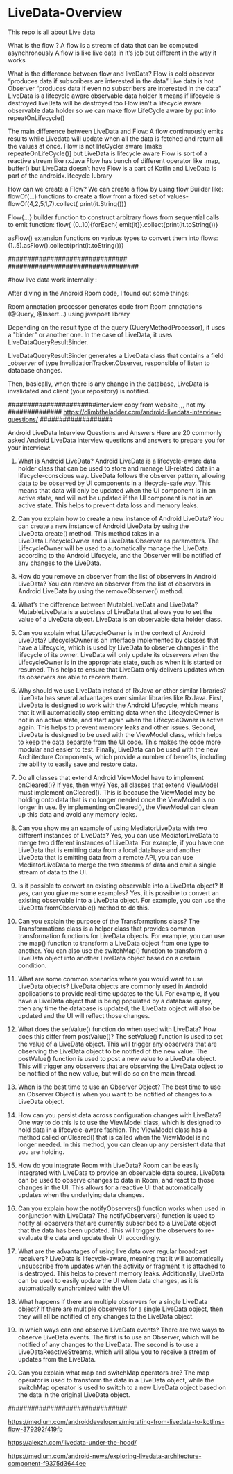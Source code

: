 # LiveData-Overview
This repo is all about Live data 


What is the flow ?
A flow is a stream of data that can be computed asynchronously
A flow is like live data in it’s job but different in the way it works

What is the difference between flow and liveData?
Flow is cold observer “produces data if subscribers are interested in the data”
Live data is hot Observer “produces data if even no subscribers are interested in the data”
LiveData is a lifecycle aware observable data holder it means if lifecycle is destroyed liveData will be destroyed too
Flow isn't a lifecycle aware observable data holder so we can make flow LifeCycle aware by put into repeatOnLifecycle()

The main difference between LiveData and Flow: A flow continuously emits results while Livedata will update when all the data is fetched and return all the values at once. 
Flow is not lifeCycler aware [make repeateOnLifeCycle()]  but LiveData is lifecycle aware
Flow is sort of a reactive stream like rxJava
Flow has bunch of different operator like .map, buffer() but LiveData doesn’t have
Flow is a part of Kotlin and LiveData is part of the androidx.lifecycle lubrary

How can we create a Flow?
We can create a flow by using flow Builder like: flowOf(...) functions to create a flow from a fixed set of values- flowOf(4,2,5,1,7).collect{ print(it.String())}

Flow{...} builder function to construct arbitrary flows from sequential calls to emit function: flow{ (0..10){forEach{ emit(it}}.collect{print(it.toString())} 

asFlow() extension functions on various types to convert them into flows: (1..5).asFlow().collect{print(it.toString())}

###############################
##################################


#how live data work internally : 

After diving in the Android Room code, I found out some things:

Room annotation processor generates code from Room annotations (@Query, @Insert...) using javapoet library

Depending on the result type of the query (QueryMethodProcessor), it uses a "binder" or another one. In the case of LiveData, it uses LiveDataQueryResultBinder.

LiveDataQueryResultBinder generates a LiveData class that contains a field _observer of type InvalidationTracker.Observer, responsible of listen to database changes.

Then, basically, when there is any change in the database, LiveData is invalidated and client (your repository) is notified.


#######################interview copy from website ,,, not my ##############
https://climbtheladder.com/android-livedata-interview-questions/
###################

Android LiveData Interview Questions and Answers
Here are 20 commonly asked Android LiveData interview questions and answers to prepare you for your interview:

1. What is Android LiveData?
Android LiveData is a lifecycle-aware data holder class that can be used to store and manage UI-related data in a lifecycle-conscious way. LiveData follows the observer pattern, allowing data to be observed by UI components in a lifecycle-safe way. This means that data will only be updated when the UI component is in an active state, and will not be updated if the UI component is not in an active state. This helps to prevent data loss and memory leaks.

2. Can you explain how to create a new instance of Android LiveData?
You can create a new instance of Android LiveData by using the LiveData.create() method. This method takes in a LiveData.LifecycleOwner and a LiveData.Observer as parameters. The LifecycleOwner will be used to automatically manage the LiveData according to the Android Lifecycle, and the Observer will be notified of any changes to the LiveData.



3. How do you remove an observer from the list of observers in Android LiveData?
You can remove an observer from the list of observers in Android LiveData by using the removeObserver() method.

4. What’s the difference between MutableLiveData and LiveData?
MutableLiveData is a subclass of LiveData that allows you to set the value of a LiveData object. LiveData is an observable data holder class.

5. Can you explain what LifecycleOwner is in the context of Android LiveData?
LifecycleOwner is an interface implemented by classes that have a Lifecycle, which is used by LiveData to observe changes in the lifecycle of its owner. LiveData will only update its observers when the LifecycleOwner is in the appropriate state, such as when it is started or resumed. This helps to ensure that LiveData only delivers updates when its observers are able to receive them.

6. Why should we use LiveData instead of RxJava or other similar libraries?
LiveData has several advantages over similar libraries like RxJava. First, LiveData is designed to work with the Android Lifecycle, which means that it will automatically stop emitting data when the LifecycleOwner is not in an active state, and start again when the LifecycleOwner is active again. This helps to prevent memory leaks and other issues. Second, LiveData is designed to be used with the ViewModel class, which helps to keep the data separate from the UI code. This makes the code more modular and easier to test. Finally, LiveData can be used with the new Architecture Components, which provide a number of benefits, including the ability to easily save and restore data.



7. Do all classes that extend Android ViewModel have to implement onCleared()? If yes, then why?
Yes, all classes that extend ViewModel must implement onCleared(). This is because the ViewModel may be holding onto data that is no longer needed once the ViewModel is no longer in use. By implementing onCleared(), the ViewModel can clean up this data and avoid any memory leaks.

8. Can you show me an example of using MediatorLiveData with two different instances of LiveData?
Yes, you can use MediatorLiveData to merge two different instances of LiveData. For example, if you have one LiveData that is emitting data from a local database and another LiveData that is emitting data from a remote API, you can use MediatorLiveData to merge the two streams of data and emit a single stream of data to the UI.

9. Is it possible to convert an existing observable into a LiveData object? If yes, can you give me some examples?
Yes, it is possible to convert an existing observable into a LiveData object. For example, you can use the LiveData.fromObservable() method to do this.

10. Can you explain the purpose of the Transformations class?
The Transformations class is a helper class that provides common transformation functions for LiveData objects. For example, you can use the map() function to transform a LiveData object from one type to another. You can also use the switchMap() function to transform a LiveData object into another LiveData object based on a certain condition.



11. What are some common scenarios where you would want to use LiveData objects?
LiveData objects are commonly used in Android applications to provide real-time updates to the UI. For example, if you have a LiveData object that is being populated by a database query, then any time the database is updated, the LiveData object will also be updated and the UI will reflect those changes.

12. What does the setValue() function do when used with LiveData? How does this differ from postValue()?
The setValue() function is used to set the value of a LiveData object. This will trigger any observers that are observing the LiveData object to be notified of the new value. The postValue() function is used to post a new value to a LiveData object. This will trigger any observers that are observing the LiveData object to be notified of the new value, but will do so on the main thread.

13. When is the best time to use an Observer Object?
The best time to use an Observer Object is when you want to be notified of changes to a LiveData object.

14. How can you persist data across configuration changes with LiveData?
One way to do this is to use the ViewModel class, which is designed to hold data in a lifecycle-aware fashion. The ViewModel class has a method called onCleared() that is called when the ViewModel is no longer needed. In this method, you can clean up any persistent data that you are holding.



15. How do you integrate Room with LiveData?
Room can be easily integrated with LiveData to provide an observable data source. LiveData can be used to observe changes to data in Room, and react to those changes in the UI. This allows for a reactive UI that automatically updates when the underlying data changes.

16. Can you explain how the notifyObservers() function works when used in conjunction with LiveData?
The notifyObservers() function is used to notify all observers that are currently subscribed to a LiveData object that the data has been updated. This will trigger the observers to re-evaluate the data and update their UI accordingly.

17. What are the advantages of using live data over regular broadcast receivers?
LiveData is lifecycle-aware, meaning that it will automatically unsubscribe from updates when the activity or fragment it is attached to is destroyed. This helps to prevent memory leaks. Additionally, LiveData can be used to easily update the UI when data changes, as it is automatically synchronized with the UI.

18. What happens if there are multiple observers for a single LiveData object?
If there are multiple observers for a single LiveData object, then they will all be notified of any changes to the LiveData object.

19. In which ways can one observe LiveData events?
There are two ways to observe LiveData events. The first is to use an Observer, which will be notified of any changes to the LiveData. The second is to use a LiveDataReactiveStreams, which will allow you to receive a stream of updates from the LiveData.

20. Can you explain what map and switchMap operators are?
The map operator is used to transform the data in a LiveData object, while the switchMap operator is used to switch to a new LiveData object based on the data in the original LiveData object.



###############################


https://medium.com/androiddevelopers/migrating-from-livedata-to-kotlins-flow-379292f419fb

https://alexzh.com/livedata-under-the-hood/

https://medium.com/android-news/exploring-livedata-architecture-component-f9375d3644ee





